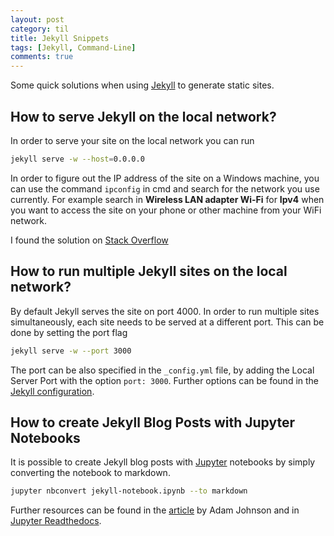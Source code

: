 ```yaml
---
layout: post
category: til
title: Jekyll Snippets
tags: [Jekyll, Command-Line]
comments: true
---
```



Some quick solutions when using [Jekyll][jekyll] to generate static sites.

## How to serve Jekyll on the local network?

In order to serve your site on the local network you can run

```bash
jekyll serve -w --host=0.0.0.0
```

In order to figure out the IP address of the site on a Windows machine, you can use the command `ipconfig` in cmd and search for the network you use currently. For example search in **Wireless LAN adapter Wi-Fi** for **Ipv4** when you want to access the site on your phone or other machine from your WiFi network.

I found the solution on [Stack Overflow][stack overflow]

## How to run multiple Jekyll sites on the local network?

By default Jekyll serves the site on port 4000. In order to run multiple sites simultaneously, each site needs to be served at a different port. This can be done by setting the port flag

```bash
jekyll serve -w --port 3000
```

The port can be also specified in the `_config.yml` file, by adding the Local Server Port with the option `port: 3000`. Further options can be found in the [Jekyll configuration][jekyll configuration].

## How to create Jekyll Blog Posts with Jupyter Notebooks

It is possible to create Jekyll blog posts with [Jupyter][jupyter] notebooks by simply converting the notebook to markdown.

```bash
jupyter nbconvert jekyll-notebook.ipynb --to markdown
```

Further resources can be found in the [article][jupyter jekyll posts] by Adam Johnson and in [Jupyter Readthedocs][jupyter readthedocs].


[jekyll]: https://jekyllrb.com/
[jekyll configuration]: http://jekyllrb.com/docs/configuration/#serve-command-options
[stack overflow]: http://stackoverflow.com/questions/16608466/connect-to-a-locally-built-jekyll-server-using-mobile-devices-in-the-lan
[jupyter]: http://jupyter.org/
[jupyter jekyll posts]: https://adamj.eu/tech/2014/09/21/using-ipython-notebook-to-write-jekyll-blog-posts/
[jupyter readthedocs]: http://jupyter-notebook.readthedocs.io/en/latest/